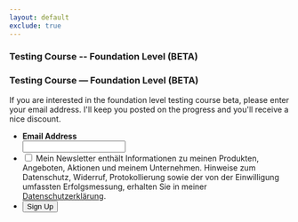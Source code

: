 ```yaml
---
layout: default
exclude: true
---
```


### Testing Course -- Foundation Level (BETA)

<form action="https://www.getdrip.com/forms/881328557/submissions" method="post" data-drip-embedded-form="881328557" class="form-style-9">
  <h3 data-drip-attribute="headline">Testing Course — Foundation Level (BETA)</h3>
  <div data-drip-attribute="description">If you are interested in the foundation level testing course beta, please enter your email address. I'll keep you posted on the progress and you'll receive a nice discount.</div>
  <ul>
    <li>
        <label for="drip-email"><strong>Email Address</strong></label><br />
        <input type="email" id="drip-email" name="fields[email]" value="" class="field-style field-split"/>
    </li>
    <li>
        <input type="hidden" name="fields[eu_consent]" id="drip-eu-consent-denied" value="denied" />
        <input type="checkbox" name="fields[eu_consent]" id="drip-eu-consent" value="granted" />
        <label for="drip-eu-consent">Mein Newsletter enthält Informationen zu meinen Produkten, Angeboten, Aktionen und meinem Unternehmen. Hinweise zum Datenschutz, Widerruf, Protokollierung sowie der von der Einwilligung umfassten Erfolgsmessung, erhalten Sie in meiner <a href="https://www.holgerfrohloff.de/datenschutz">Datenschutzerklärung</a>.</label>
        <input type="hidden" name="fields[eu_consent_message]" value="Mein Newsletter enthält Informationen zu meinen Produkten, Angeboten, Aktionen und meinem Unternehmen. Hinweise zum Datenschutz, Widerruf, Protokollierung sowie der von der Einwilligung umfassten Erfolgsmessung, erhalten Sie in meiner Datenschutzerklärung (https://www.holgerfrohloff.de/datenschutz).">
        </li>
  <div style="display: none;" aria-hidden="true">
    <label for="website">Website</label><br />
    <input type="text" id="website" name="website" tabindex="-1" autocomplete="false" value="" />
  </div>
  <li>
    <input type="submit" value="Sign Up" data-drip-attribute="sign-up-button" />
  </li>
  </ul>
</form>
